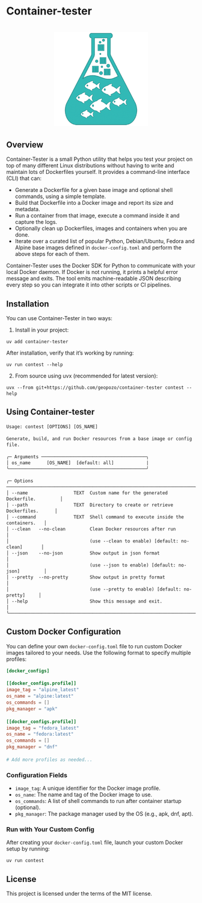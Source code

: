 # Container-tester

<h1 align="center">
	<img
        height="250"
		alt="narwhals_small"
		src="./logo.png">
</h1>

## Overview

Container-Tester is a small Python utility that helps you test your project on top of many different Linux distributions without having to write and maintain lots of Dockerfiles yourself. It provides a command-line interface (CLI) that can:

- Generate a Dockerfile for a given base image and optional shell commands, using a simple template.
- Build that Dockerfile into a Docker image and report its size and metadata.
- Run a container from that image, execute a command inside it and capture the logs.
- Optionally clean up Dockerfiles, images and containers when you are done.
- Iterate over a curated list of popular Python, Debian/Ubuntu, Fedora and Alpine base images defined in `docker-config.toml` and perform the above steps for each of them.

Container-Tester uses the Docker SDK for Python to communicate with your local Docker daemon. If Docker is not running, it prints a helpful error message and exits. The tool emits machine-readable JSON describing every step so you can integrate it into other scripts or CI pipelines.

## Installation

You can use Container-Tester in two ways:

1. Install in your project:

<div class="termy">

```console
uv add container-tester
```

</div>

After installation, verify that it’s working by running:

<div class="termy">

```console
uv run contest --help
```

</div>

2. From source using uvx (recommended for latest version):

<div class="termy">

```console
uvx --from git+https://github.com/geopozo/container-tester contest --help
```

</div>

## Using Container-tester

<div class="termy">

```console
Usage: contest [OPTIONS] [OS_NAME]

Generate, build, and run Docker resources from a base image or config file.

╭─ Arguments ───────────────────────────────────────╮
│ os_name      [OS_NAME]  [default: all]            |
╰───────────────────────────────────────────────────╯

╭─ Options ──────────────────────────────────────────────────────────────────────╮
│ --name                 TEXT  Custom name for the generated Dockerfile.         │
│ --path                 TEXT  Directory to create or retrieve Dockerfiles.      │
│ --command              TEXT  Shell command to execute inside the containers.   │
│ --clean   --no-clean         Clean Docker resources after run                  │
│                              (use --clean to enable) [default: no-clean]       │
│ --json    --no-json          Show output in json format                        │
│                              (use --json to enable) [default: no-json]         │
│ --pretty  --no-pretty        Show output in pretty format                      │
│                              (use --pretty to enable) [default: no-pretty]     │
│ --help                       Show this message and exit.                       │
╰────────────────────────────────────────────────────────────────────────────────╯
```

</div>

## Custom Docker Configuration

You can define your own `docker-config.toml` file to run custom Docker images tailored to your needs. Use the following format to specify multiple profiles:

```toml
[docker_configs]

[[docker_configs.profile]]
image_tag = "alpine_latest"
os_name = "alpine:latest"
os_commands = []
pkg_manager = "apk"

[[docker_configs.profile]]
image_tag = "fedora_latest"
os_name = "fedora:latest"
os_commands = []
pkg_manager = "dnf"

# Add more profiles as needed...
```

### Configuration Fields

- `image_tag`: A unique identifier for the Docker image profile.
- `os_name`: The name and tag of the Docker image to use.
- `os_commands`: A list of shell commands to run after container startup (optional).
- `pkg_manager`: The package manager used by the OS (e.g., apk, dnf, apt).

### Run with Your Custom Config

After creating your `docker-config.toml` file, launch your custom Docker setup by running:

<div class="termy">

```console
uv run contest
```

</div>

## License

This project is licensed under the terms of the MIT license.
